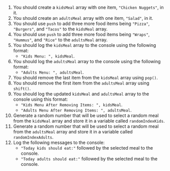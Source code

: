 1. You should create a `kidsMeal` array with one item, `"Chicken Nuggets"`, in it.
1. You should create an `adultsMeal` array with one item, `"Salad"`, in it.
1. You should use `push` to add three more food items being `"Pizza"`, `"Burgers"`, and `"Tacos"` to the `kidsMeal` array.
1. You should use `push` to add three more food items being `"Wraps"`, `"Hummus"`, and `"Rice"` to the `adultsMeal` array.
1. You should log the `kidsMeal` array to the console using the following format:
   - `"Kids Menu: ", kidsMeal`.
1. You should log the `adultsMeal` array to the console using the following format:
   - `"Adults Menu: ", adultsMeal`.
1. You should remove the last item from the `kidsMeal` array using `pop()`.
1. You should remove the first item from the `adultsMeal` array using `shift()`.
1. You should log the updated `kidsMeal` and `adultsMeal` array to the console using this format:
   - `"Kids Menu After Removing Items: ", kidsMeal`.
   - `"Adults Menu After Removing Items: ", adultsMeal`.
1. Generate a random number that will be used to select a random meal from the `kidsMeal` array and store it in a variable called `randomIndexKids`.
1. Generate a random number that will be used to select a random meal from the `adultsMeal` array and store it in a variable called `randomIndexAdults`.
1. Log the following messages to the console:
   - `"Today kids should eat:"` followed by the selected meal to the console.
   - `"Today adults should eat:"` followed by the selected meal to the console.
